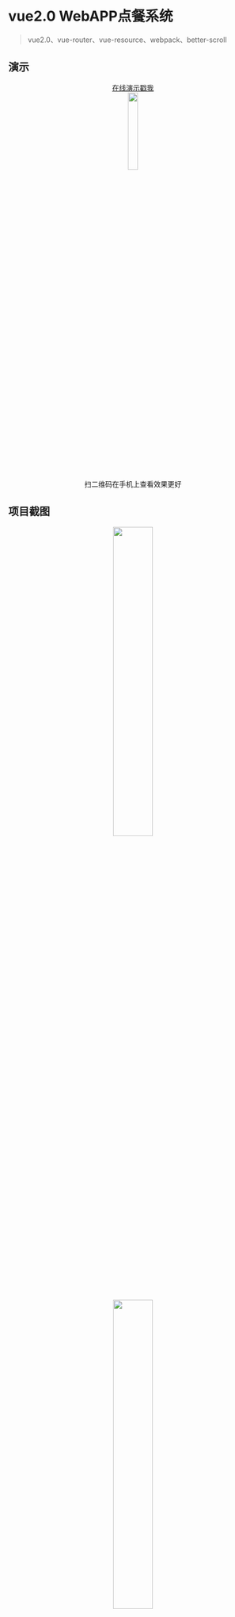 # vue2.0 WebAPP点餐系统

> vue2.0、vue-router、vue-resource、webpack、better-scroll


## 演示
<div align=center><a href="http://vuejssellapp.t.imooc.io/" target=_blank>在线演示戳我</a></div>

<div align=center>
<img src="https://static.oschina.net/uploads/space/2017/0207/180535_4FSI_2493500.png" width="20%">
<div>扫二维码在手机上查看效果更好</div>
</div>

## 项目截图

<div align=center><img src="https://static.oschina.net/uploads/space/2017/0207/110250_3uWi_2493500.jpeg" width="40%"></div>

<div align=center><img src="https://static.oschina.net/uploads/space/2017/0207/110759_xva1_2493500.jpeg" width="40%"></div>


## 安装步骤

``` bash
# install dependencies
npm install

# serve with hot reload at localhost:8080
npm run dev

# build for production with minification
npm run build
```
